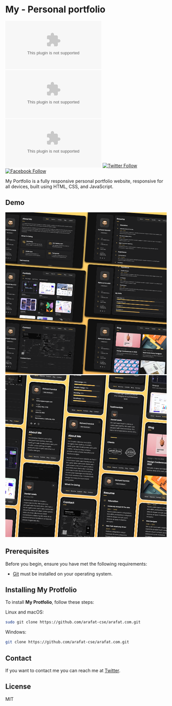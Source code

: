 # My - Personal portfolio
<!-- 
![GitHub repo size](https://img.shields.io/github/repo-size/arafat-cse/arafat.com)
![GitHub stars](https://img.shields.io/github/stars/arafat-cse/arafat.com?style=social)
![GitHub forks](https://img.shields.io/github/forks/arafat-cse/Courier-Delivery-Management?style=social)
[![Twitter Follow](https://img.shields.io/twitter/follow/arafat_dev2008?style=social)](https://x.com/arafat_dev2008)
[![Facebook Follow](https://img.shields.io/badge/Facebook-Follow-blue?style=social&logo=facebook)](https://www.facebook.com/arafat.dev2008/) -->

![GitHub repo size](https://img.shields.io/github/repo-size/arafat-cse/arafat.com?v=1)
![GitHub stars](https://img.shields.io/github/stars/arafat-cse/arafat.com?style=social&v=1)
![GitHub forks](https://img.shields.io/github/forks/arafat-cse/arafat.com?style=social&v=1)
[![Twitter Follow](https://img.shields.io/twitter/follow/arafat_dev2008?style=social)](https://x.com/arafat_dev2008)
[![Facebook Follow](https://img.shields.io/badge/Facebook-Follow-blue?style=social&logo=facebook)](https://www.facebook.com/arafat.dev2008/)



My Portfolio is a fully responsive personal portfolio website, responsive for all devices, built using HTML, CSS, and JavaScript.

## Demo

![My Protfolio Desktop Demo](./website-demo-image/desktop.png "Desktop Demo")
![My Protfolio Mobile Demo](./website-demo-image/mobile.png "Mobile Demo")

## Prerequisites

Before you begin, ensure you have met the following requirements:

* [Git](https://git-scm.com/downloads "Download Git") must be installed on your operating system.

## Installing My Protfolio

To install **My Protfolio**, follow these steps:

Linux and macOS:

```bash
sudo git clone https://github.com/arafat-cse/arafat.com.git
```

Windows:

```bash
git clone https://github.com/arafat-cse/arafat.com.git
```

## Contact

If you want to contact me you can reach me at [Twitter](https://x.com/arafat_dev2008).

## License

MIT
